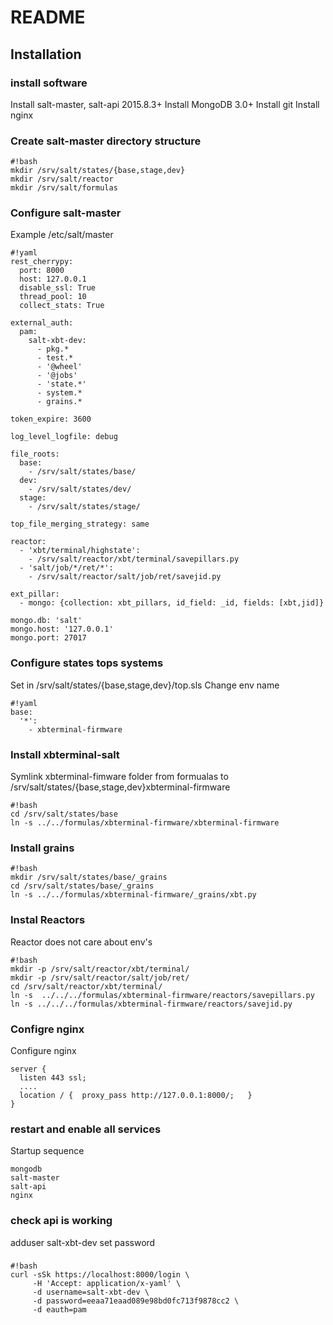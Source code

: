 # README #


## Installation ##

### install software ###
Install salt-master, salt-api 2015.8.3+
Install MongoDB 3.0+
Install git
Install nginx

### Create salt-master directory structure ###
```
#!bash
mkdir /srv/salt/states/{base,stage,dev}
mkdir /srv/salt/reactor
mkdir /srv/salt/formulas
```

### Configure salt-master ###
Example /etc/salt/master
```
#!yaml
rest_cherrypy:
  port: 8000
  host: 127.0.0.1
  disable_ssl: True
  thread_pool: 10
  collect_stats: True

external_auth:
  pam:
    salt-xbt-dev:
      - pkg.*
      - test.*
      - '@wheel'
      - '@jobs'
      - 'state.*'
      - system.*
      - grains.*

token_expire: 3600

log_level_logfile: debug

file_roots:
  base:
    - /srv/salt/states/base/
  dev:
    - /srv/salt/states/dev/
  stage:
    - /srv/salt/states/stage/

top_file_merging_strategy: same

reactor:
  - 'xbt/terminal/highstate':
    - /srv/salt/reactor/xbt/terminal/savepillars.py
  - 'salt/job/*/ret/*':
    - /srv/salt/reactor/salt/job/ret/savejid.py

ext_pillar:
  - mongo: {collection: xbt_pillars, id_field: _id, fields: [xbt,jid]}

mongo.db: 'salt'
mongo.host: '127.0.0.1'
mongo.port: 27017
```

### Configure states tops systems ##

Set in /srv/salt/states/{base,stage,dev}/top.sls
Change env name

```
#!yaml
base:
  '*':
    - xbterminal-firmware
```

### Install  xbterminal-salt ###
Symlink xbterminal-fimware folder from formualas to  /srv/salt/states/{base,stage,dev}xbterminal-firmware

```
#!bash
cd /srv/salt/states/base
ln -s ../../formulas/xbterminal-firmware/xbterminal-firmware
```

### Install grains ###

```
#!bash
mkdir /srv/salt/states/base/_grains
cd /srv/salt/states/base/_grains
ln -s ../../formulas/xbterminal-firmware/_grains/xbt.py
```

### Instal Reactors ###
Reactor does not care about env's

```
#!bash
mkdir -p /srv/salt/reactor/xbt/terminal/
mkdir -p /srv/salt/reactor/salt/job/ret/
cd /srv/salt/reactor/xbt/terminal/
ln -s  ../../../formulas/xbterminal-firmware/reactors/savepillars.py 
ln -s ../../../formulas/xbterminal-firmware/reactors/savejid.py
```

### Configre nginx ###

Configure nginx
```
server {
  listen 443 ssl;
  ....
  location / { 	proxy_pass http://127.0.0.1:8000/;   }
}
```

### restart and enable all services ###

Startup sequence
```
mongodb
salt-master
salt-api
nginx
```


### check  api is working ###
adduser salt-xbt-dev
set password

### ###
```
#!bash
curl -sSk https://localhost:8000/login \
     -H 'Accept: application/x-yaml' \
     -d username=salt-xbt-dev \
     -d password=eeaa71eaad089e98bd0fc713f9878cc2 \
     -d eauth=pam
```